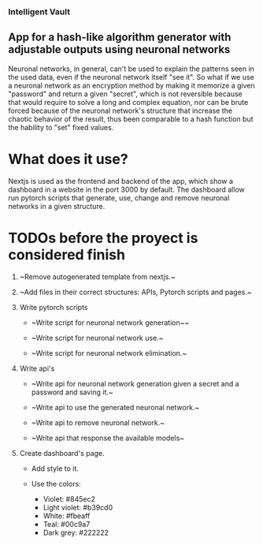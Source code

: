 ### Intelligent Vault

## App for a hash-like algorithm generator with adjustable outputs using neuronal networks

Neuronal networks, in general, can't be used to explain the patterns seen in the used data, even if the
neuronal network itself "see it". So what if we use a neuronal network as an encryption method by making
it memorize a given "password" and return a given "secret", which is not reversible because that would
require to solve a long and complex equation, nor can be brute forced because of the neuronal network's
structure that increase the chaotic behavior of the result, thus been comparable to a hash function
but the hability to "set" fixed values.

# What does it use?

Nextjs is used as the frontend and backend of the app, which show a dashboard in a website in the port
3000 by default. The dashboard allow run pytorch scripts that generate, use, change and remove neuronal
networks in a given structure.

# TODOs before the proyect is considered finish

1. ~Remove autogenerated template from nextjs.~

2. ~Add files in their correct structures: APIs, Pytorch scripts and pages.~

3. Write pytorch scripts

    * ~Write script for neuronal network generation~~

    * ~Write script for neuronal network use.~

    * ~Write script for neuronal network elimination.~

3. Write api's

    * ~Write api for neuronal network generation given a secret and a password and saving it.~

    * ~Write api to use the generated neuronal network.~

    * ~Write api to remove neuronal network.~
    
    * ~Write api that response the available models~

4. Create dashboard's page.

    * Add style to it.

    * Use the colors: 
        - Violet: #845ec2
        - Light violet: #b39cd0
        - White: #fbeaff
        - Teal: #00c9a7
        - Dark grey: #222222

